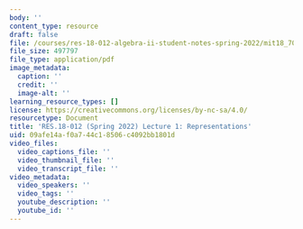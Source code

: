 ```yaml
---
body: ''
content_type: resource
draft: false
file: /courses/res-18-012-algebra-ii-student-notes-spring-2022/mit18_702s22_lec1.pdf
file_size: 497797
file_type: application/pdf
image_metadata:
  caption: ''
  credit: ''
  image-alt: ''
learning_resource_types: []
license: https://creativecommons.org/licenses/by-nc-sa/4.0/
resourcetype: Document
title: 'RES.18-012 (Spring 2022) Lecture 1: Representations'
uid: 09afe14a-f0a7-44c1-8506-c4092bb1801d
video_files:
  video_captions_file: ''
  video_thumbnail_file: ''
  video_transcript_file: ''
video_metadata:
  video_speakers: ''
  video_tags: ''
  youtube_description: ''
  youtube_id: ''
---
```

